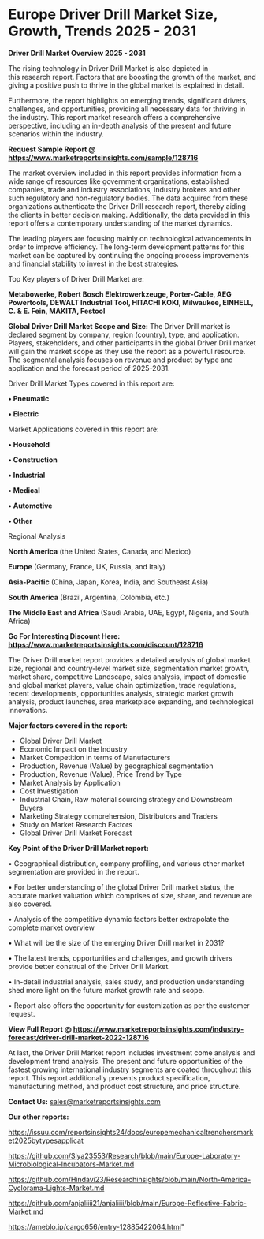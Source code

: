  # Europe Driver Drill Market Size, Growth, Trends 2025 - 2031

<Strong> Driver Drill Market Overview 2025 - 2031</strong>

The rising technology in Driver Drill Market is also depicted in this research report. Factors that are boosting the growth of the market, and giving a positive push to thrive in the global market is explained in detail.

Furthermore, the report highlights on emerging trends, significant drivers, challenges, and opportunities, providing all necessary data for thriving in the industry. This report market research offers a comprehensive perspective, including an in-depth analysis of the present and future scenarios within the industry.

<strong>Request Sample Report @ <a href=https://www.marketreportsinsights.com/sample/128716>https://www.marketreportsinsights.com/sample/128716</a></strong>

The market overview included in this report provides information from a wide range of resources like government organizations, established companies, trade and industry associations, industry brokers and other such regulatory and non-regulatory bodies. The data acquired from these organizations authenticate the Driver Drill research report, thereby aiding the clients in better decision making. Additionally, the data provided in this report offers a contemporary understanding of the market dynamics.

The leading players are focusing mainly on technological advancements in order to improve efficiency. The long-term development patterns for this market can be captured by continuing the ongoing process improvements and financial stability to invest in the best strategies.

Top Key players of Driver Drill Market are:

<strong>Metabowerke, Robert Bosch Elektrowerkzeuge, Porter-Cable, AEG Powertools, DEWALT Industrial Tool, HITACHI KOKI, Milwaukee, EINHELL, C. & E. Fein, MAKITA, Festool</strong>

<strong><b>Global Driver Drill Market Scope and Size:</b></strong>
The Driver Drill market is declared segment by company, region (country), type, and application. Players, stakeholders, and other participants in the global Driver Drill market will gain the market scope as they use the report as a powerful resource. The segmental analysis focuses on revenue and product by type and application and the forecast period of 2025-2031.

Driver Drill Market Types covered in this report are:

<strong>• Pneumatic

• Electric</strong>

Market Applications covered in this report are:

<strong>• Household

• Construction

• Industrial

• Medical

• Automotive

• Other</strong> 

Regional Analysis

<strong>North America</strong> (the United States, Canada, and Mexico)

<strong>Europe</strong> (Germany, France, UK, Russia, and Italy)

<strong>Asia-Pacific</strong> (China, Japan, Korea, India, and Southeast Asia)

<strong>South America</strong> (Brazil, Argentina, Colombia, etc.)

<strong>The Middle East and Africa</strong> (Saudi Arabia, UAE, Egypt, Nigeria, and South Africa)

<strong>Go For Interesting Discount Here: <a href=https://www.marketreportsinsights.com/discount/128716>https://www.marketreportsinsights.com/discount/128716</a></strong>

The Driver Drill market report provides a detailed analysis of global market size, regional and country-level market size, segmentation market growth, market share, competitive Landscape, sales analysis, impact of domestic and global market players, value chain optimization, trade regulations, recent developments, opportunities analysis, strategic market growth analysis, product launches, area marketplace expanding, and technological innovations.

<strong><b>Major factors covered in the report:</b></strong>
<ul>
  <li>Global Driver Drill Market </li>
  <li>Economic Impact on the Industry</li>
  <li>Market Competition in terms of Manufacturers</li>
  <li>Production, Revenue (Value) by geographical segmentation</li>
  <li>Production, Revenue (Value), Price Trend by Type</li>
  <li>Market Analysis by Application</li>
  <li>Cost Investigation</li>
  <li>Industrial Chain, Raw material sourcing strategy and Downstream Buyers</li>
  <li>Marketing Strategy comprehension, Distributors and Traders</li>
  <li>Study on Market Research Factors</li>
  <li>Global Driver Drill Market Forecast</li>
</ul>

<strong><b>Key Point of the Driver Drill Market report:</b></strong>

• Geographical distribution, company profiling, and various other market segmentation are provided in the report.

• For better understanding of the global Driver Drill market status, the accurate market valuation which comprises of size, share, and revenue are also covered.

• Analysis of the competitive dynamic factors better extrapolate the complete market overview

• What will be the size of the emerging Driver Drill market in 2031?

• The latest trends, opportunities and challenges, and growth drivers provide better construal of the Driver Drill Market.

• In-detail industrial analysis, sales study, and production understanding shed more light on the future market growth rate and scope.

• Report also offers the opportunity for customization as per the customer request.

<strong><b>View Full Report @ <a href=https://www.marketreportsinsights.com/industry-forecast/driver-drill-market-2022-128716>https://www.marketreportsinsights.com/industry-forecast/driver-drill-market-2022-128716</a></b></strong>


At last, the Driver Drill Market report includes investment come analysis and development trend analysis. The present and future opportunities of the fastest growing international industry segments are coated throughout this report. This report additionally presents product specification, manufacturing method, and product cost structure, and price structure.

<strong>Contact Us:</strong>
sales@marketreportsinsights.com

<strong>Our other reports:</strong>

<a href=https://issuu.com/reportsinsights24/docs/europemechanicaltrenchersmarket2025bytypesapplicat>https://issuu.com/reportsinsights24/docs/europemechanicaltrenchersmarket2025bytypesapplicat</a>

<a href=https://github.com/Siya23553/Research/blob/main/Europe-Laboratory-Microbiological-Incubators-Market.md>https://github.com/Siya23553/Research/blob/main/Europe-Laboratory-Microbiological-Incubators-Market.md</a>

<a href=https://github.com/Hindavi23/Researchinsights/blob/main/North-America-Cyclorama-Lights-Market.md>https://github.com/Hindavi23/Researchinsights/blob/main/North-America-Cyclorama-Lights-Market.md</a>

<a href=https://github.com/anjaliiii21/anjaliiii/blob/main/Europe-Reflective-Fabric-Market.md>https://github.com/anjaliiii21/anjaliiii/blob/main/Europe-Reflective-Fabric-Market.md</a>

<a href=https://ameblo.jp/cargo656/entry-12885422064.html>https://ameblo.jp/cargo656/entry-12885422064.html</a>"
